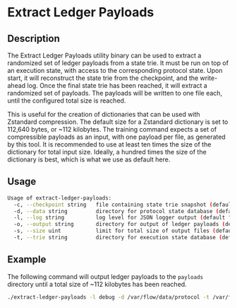 # Extract Ledger Payloads

## Description

The Extract Ledger Payloads utility binary can be used to extract a randomized set of ledger payloads from a state trie.
It must be run on top of an execution state, with access to the corresponding protocol state.
Upon start, it will reconstruct the state trie from the checkpoint, and the write-ahead log.
Once the final state trie has been reached, it will extract a randomized set of payloads.
The payloads will be written to one file each, until the configured total size is reached.

This is useful for the creation of dictionaries that can be used with Zstandard compression.
The default size for a Zstandard dictionary is set to 112,640 bytes, or ~112 kilobytes.
The training command expects a set of compressible payloads as an input, with one payload per file, as generated by this tool.
It is recommended to use at least ten times the size of the dictionary for total input size.
Ideally, a hundred times the size of the dictionary is best, which is what we use as default here.

## Usage

```sh
Usage of extract-ledger-payloads:
  -c, --checkpoint string   file containing state trie snapshot (default "root.checkpoint")
  -d, --data string         directory for protocol state database (default "data")
  -l, --log string          log level for JSON logger output (default "info")
  -o, --output string       directory for output of ledger payloads (default "payloads")
  -s, --size uint           limit for total size of output files (default 11264000)
  -t, --trie string         directory for execution state database (default "trie")
```

## Example

The following command will output ledger payloads to the `payloads` directory until a total size of ~112 kilobytes has been reached.

```sh
./extract-ledger-payloads -l debug -d /var/flow/data/protocol -t /var/flow/data/execution -c /var/flow/bootstrap/root.checkpoint -o ./payloads
```